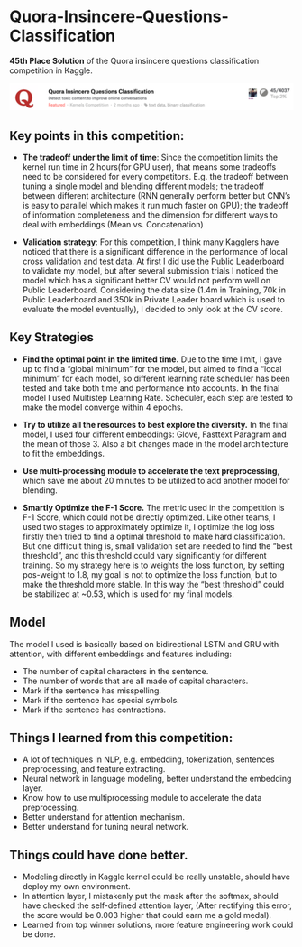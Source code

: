 # Quora-Insincere-Questions-Classification
**45th Place Solution** of the Quora insincere questions classification competition in Kaggle.



![rank](img/rank.png)

<!--Finally this 2-month journey has finished, this is actually my first Kaggle competition I attend end to end. So excited to got the rank 45th and my first medal in Kaggle! 

I just try to write down all the timeline and procedures I followed in this journey, and organize all things I’ve learned from this competition.-->

## Key points in this competition:
 -  **The tradeoff  under the limit of time**: Since the competition limits the kernel run time in 2 hours(for GPU user), that means some tradeoffs need to be considered for every competitors. E.g. the tradeoff between tuning a single model and blending different models; the tradeoff between different architecture (RNN generally perform better but CNN’s is easy to parallel which makes it run much faster on GPU); the tradeoff of information completeness and the dimension for different ways to deal with embeddings (Mean vs. Concatenation)
 
 - **Validation strategy**: For this competition, I think many Kagglers have noticed that there is a significant difference in the performance of local cross validation and test data. At first I did use the Public Leaderboard to validate my model, but after several submission trials I noticed the model which has a significant better CV would not perform well on Public Leaderboard. Considering the data size (1.4m in Training, 70k in Public Leaderboard and 350k in Private Leader board which is used to evaluate the model eventually), I decided to only look at the CV score.

## Key Strategies
- **Find the optimal point in the limited time.** Due to the time limit, I gave up to find a “global minimum” for the model, but aimed to find a “local minimum” for each model, so different learning rate scheduler has been tested and take both time and performance into accounts. In the final model I used Multistep Learning Rate. Scheduler, each step are tested to make the model converge within 4 epochs.

- **Try to utilize all the resources to best explore the diversity.** In the final model, I used four different embeddings: Glove, Fasttext Paragram and the mean of those 3. Also a bit changes made in the model architecture to fit the embeddings.
- **Use multi-processing module to accelerate the text preprocessing**, which save me about 20 minutes to be utilized to add another model for blending.
- **Smartly Optimize the F-1 Score.** The metric used in the competition is F-1 Score, which could not be directly optimized. Like other teams, I used two stages to approximately optimize it, I optimize the log loss firstly then tried to find a optimal threshold to make hard classification. But one difficult thing is, small validation set are needed to find the “best threshold”, and this threshold could vary significantly for different training. So my strategy here is to weights the loss function, by setting pos-weight to 1.8, my goal is not to optimize the loss function, but to make the threshold more stable. In this way the “best threshold” could be stabilized at ~0.53, which is used for my final models.


## Model
The model I used is basically based on bidirectional LSTM and GRU with attention, with different embeddings and features including:

-  The number of capital characters in the sentence.
-  The number of words that are all made of capital characters.
-  Mark if the sentence has misspelling.
-  Mark if the sentence has special symbols.
-  Mark if the sentence has contractions.



## Things I learned from this competition:

* A lot of techniques in NLP, e.g. embedding, tokenization, sentences preprocessing, and feature extracting.
* Neural network in language modeling, better understand the embedding layer.
* Know how to use multiprocessing module to accelerate the data preprocessing.
* Better understand for attention mechanism.
* Better understand for tuning neural network.


## Things could have done better.

* Modeling directly in Kaggle kernel could be really unstable, should have deploy my own environment.
* In attention layer, I mistakenly put the mask after the softmax, should have checked the self-defined attention layer, (After rectifying this error, the score would be 0.003 higher that could earn me a gold medal).
* Learned from top winner solutions, more feature engineering work could be done.